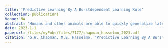 ```yaml
---
title: 'Predictive Learning By A Burstdependent Learning Rule'
collection: publications
Venue: NA 
abstract: 'Humans and other animals are able to quickly generalize latent dynamics of spatiotemporal sequences often from a minimal number of previous experiences Additionally internal representations of external stimuli must remain stable even in the presence of sensory noise in order to be useful for informing behavior In contrast typical machine learning approaches require many thousands of samples and generalize poorly to unexperienced examples or fail completely to predict at long timescales Here we propose a novel neural network module which incorporates hierarchy and recurrent feedback terms constituting a simplified model of neocortical microcircuits This microcircuit predicts spatiotemporal trajectories at the input layer using a temporal error minimization algorithm We show that this module is able to predict with higher accuracy into the future compared to traditional models Investigating this model we find that successive predictive models learn representations which are increasingly removed from the raw sensory space namely as successive temporal derivatives of the positional information Next we introduce a spiking neural network model which implements the ratemodel through the use of a recently proposed biological learning rule utilizing dualcompartment neurons We show that this network performs well on the same tasks as the meanfield models by developing intrinsic dynamics that follow the dynamics of the external stimulus while coordinating transmission of higherorder dynamics Taken as a whole these findings suggest that hierarchical temporal abstraction of sequences rather than feedforward reconstruction may be responsible for the ability of neural systems to quickly adapt to novel situations'
date: 2023-1-1
paperurl: /files/myPubs/files/7177/chapman_hasselmo_2023.pdf
citation: 'G.W. Chapman, M.E. Hasselmo. "Predictive Learning By A Burstdependent Learning Rule", <i>Neurobiology of Learning and Memory</i>, 2023.'
---
```

